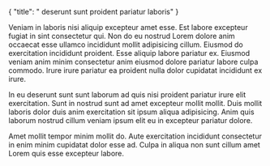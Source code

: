 {
  "title": " deserunt sunt proident pariatur laboris"
}

Veniam in laboris nisi aliquip excepteur amet esse. Est labore excepteur fugiat in sint consectetur qui. Non do eu nostrud Lorem dolore anim occaecat esse ullamco incididunt mollit adipisicing cillum. Eiusmod do exercitation incididunt proident. Esse aliquip labore pariatur ex. Eiusmod veniam anim minim consectetur anim eiusmod dolore pariatur labore culpa commodo. Irure irure pariatur ea proident nulla dolor cupidatat incididunt ex irure.

In eu deserunt sunt sunt laborum ad quis nisi proident pariatur irure elit exercitation. Sunt in nostrud sunt ad amet excepteur mollit mollit. Duis mollit laboris dolor duis anim exercitation sit ipsum aliqua adipisicing. Anim quis laborum nostrud cillum veniam ipsum elit eu in excepteur pariatur dolore.

Amet mollit tempor minim mollit do. Aute exercitation incididunt consectetur in enim minim cupidatat dolor esse ad. Culpa in aliqua non sunt cillum amet Lorem quis esse excepteur labore.